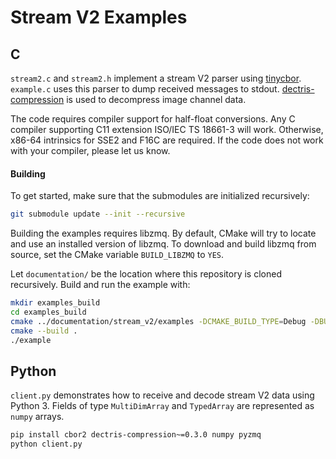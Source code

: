 # Stream V2 Examples

## C

`stream2.c` and `stream2.h` implement a stream V2 parser using [tinycbor]. `example.c` uses this parser to dump received messages to stdout. [dectris-compression] is used to decompress image channel data.

The code requires compiler support for half-float conversions. Any C compiler supporting C11 extension ISO/IEC TS 18661-3 will work. Otherwise, x86-64 intrinsics for SSE2 and F16C are required. If the code does not work with your compiler, please let us know.

#### Building

To get started, make sure that the submodules are initialized recursively:

```sh
git submodule update --init --recursive
```

Building the examples requires libzmq. By default, CMake will try to locate and use an installed version of libzmq. To download and build libzmq from source, set the CMake variable `BUILD_LIBZMQ` to `YES`.

Let `documentation/` be the location where this repository is cloned recursively. Build and run the example with:

```sh
mkdir examples_build
cd examples_build
cmake ../documentation/stream_v2/examples -DCMAKE_BUILD_TYPE=Debug -DBUILD_LIBZMQ=YES
cmake --build .
./example
```

## Python

`client.py` demonstrates how to receive and decode stream V2 data using Python 3. Fields of type `MultiDimArray` and `TypedArray` are represented as `numpy` arrays.

```sh
pip install cbor2 dectris-compression~=0.3.0 numpy pyzmq
python client.py
```

[dectris-compression]: https://github.com/dectris/compression
[tinycbor]: https://github.com/intel/tinycbor
